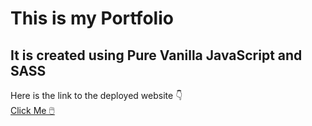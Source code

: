 # This is my Portfolio
## It is created using Pure Vanilla JavaScript and SASS
 Here is the link to the deployed website 👇 </br>
 [Click Me 🖱️]((https://sujalsamai.netlify.app/))
